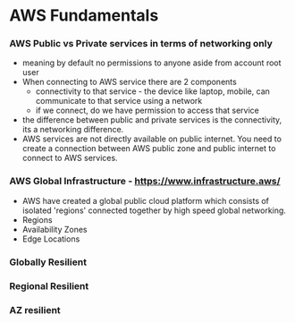 # AWS Fundamentals

### AWS Public vs Private services in terms of networking only
- meaning by default no permissions to anyone aside from account root user
- When connecting to AWS service there are 2 components
  - connectivity to that service - the device like laptop, mobile, can communicate to that service using a network
  - if we connect, do we have permission to access that service
- the difference between public and private services is the connectivity, its a networking difference.
- AWS services are not directly available on public internet. You need to create a connection between AWS public zone and public internet to connect to AWS services.



### AWS Global Infrastructure - https://www.infrastructure.aws/
- AWS have created a global public cloud platform which consists of isolated 'regions' connected together by high speed global networking.
- Regions
- Availability Zones
- Edge Locations

### Globally Resilient

### Regional Resilient

### AZ resilient

